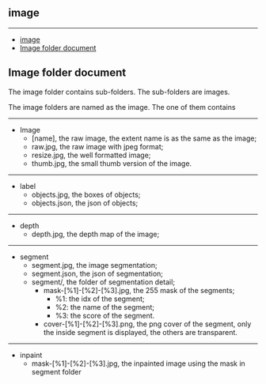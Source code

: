 ## image

---

-   [image](#image)
-   [Image folder document](#image-folder-document)

## Image folder document

The image folder contains sub-folders. The sub-folders are images.

The image folders are named as the image. The one of them contains

---

-   Image
    -   [name], the raw image, the extent name is as the same as the image;
    -   raw.jpg, the raw image with jpeg format;
    -   resize.jpg, the well formatted image;
    -   thumb.jpg, the small thumb version of the image.

---

-   label
    -   objects.jpg, the boxes of objects;
    -   objects.json, the json of objects;

---

-   depth
    -   depth.jpg, the depth map of the image;

---

-   segment
    -   segment.jpg, the image segmentation;
    -   segment.json, the json of segmentation;
    -   segment/, the folder of segmentation detail;
        -   mask-[%1]-[%2]-[%3].jpg, the 255 mask of the segments;
            -   %1: the idx of the segment;
            -   %2: the name of the segment;
            -   %3: the score of the segment.
        -   cover-[%1]-[%2]-[%3].png, the png cover of the segment, only the inside segment is displayed, the others are transparent.

---

-   inpaint
    -   mask-[%1]-[%2]-[%3].jpg, the inpainted image using the mask in segment folder
